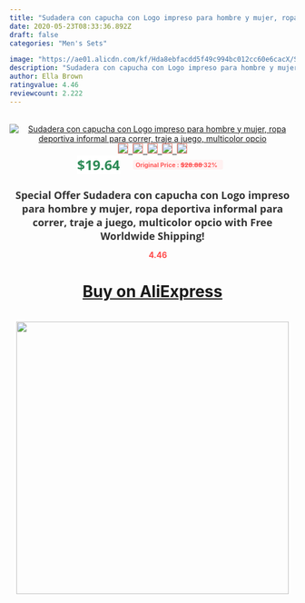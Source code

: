 ```yaml
---
title: "Sudadera con capucha con Logo impreso para hombre y mujer, ropa deportiva informal para correr, traje a juego, multicolor opcio"
date: 2020-05-23T08:33:36.892Z
draft: false
categories: "Men's Sets"

image: "https://ae01.alicdn.com/kf/Hda8ebfacdd5f49c994bc012cc60e6cacX/Sudadera-con-capucha-con-Logo-impreso-para-hombre-y-mujer-ropa-deportiva-informal-para-correr-traje.jpg"
description: "Sudadera con capucha con Logo impreso para hombre y mujer, ropa deportiva informal para correr, traje a juego, multicolor opcio"
author: Ella Brown
ratingvalue: 4.46
reviewcount: 2.222
---
```

<br>
<div style="text-align: center;">
<a href="https://s.click.aliexpress.com/e/_ASt1KN" target="_blank" rel="nofollow noopener noreferrer"><img alt="Sudadera con capucha con Logo impreso para hombre y mujer, ropa deportiva informal para correr, traje a juego, multicolor opcio" class="magnifier-image" src="https://ae01.alicdn.com/kf/Hda8ebfacdd5f49c994bc012cc60e6cacX/Sudadera-con-capucha-con-Logo-impreso-para-hombre-y-mujer-ropa-deportiva-informal-para-correr-traje.jpg_640x640.jpg">
<br>
<img style="border:1px solid salmon" src="https://ae01.alicdn.com/kf/Hda8ebfacdd5f49c994bc012cc60e6cacX/Sudadera-con-capucha-con-Logo-impreso-para-hombre-y-mujer-ropa-deportiva-informal-para-correr-traje.jpg_120x120.jpg">&nbsp;&nbsp;<img style="border:1px solid salmon" src="https://ae01.alicdn.com/kf/H2081ee3b65bf42e7a1f078879bab4dc5S/Sudadera-con-capucha-con-Logo-impreso-para-hombre-y-mujer-ropa-deportiva-informal-para-correr-traje.jpg_120x120.jpg">&nbsp;&nbsp;<img style="border:1px solid salmon" src="https://ae01.alicdn.com/kf/Hda0b8ee20e6b467ab017f7d1ddb1a306e/Sudadera-con-capucha-con-Logo-impreso-para-hombre-y-mujer-ropa-deportiva-informal-para-correr-traje.jpg_120x120.jpg">&nbsp;&nbsp;<img style="border:1px solid salmon" src="https://ae01.alicdn.com/kf/H5dd022fdb7b14c0fba6f683852de87585/Sudadera-con-capucha-con-Logo-impreso-para-hombre-y-mujer-ropa-deportiva-informal-para-correr-traje.jpg_120x120.jpg">&nbsp;&nbsp;<img style="border:1px solid salmon" src="https://ae01.alicdn.com/kf/H834ef10e918d421c8648b05c91d16bd5C/Sudadera-con-capucha-con-Logo-impreso-para-hombre-y-mujer-ropa-deportiva-informal-para-correr-traje.jpg_120x120.jpg"></a></div><br0>
<div style="text-align: center;"><span style="background-color: white; border: 0px; box-sizing: border-box; color: seagreen; display: inline-block; font-family: &quot;open sans&quot; , &quot;arial&quot; , &quot;helvetica&quot; , sans-serif , &quot;heiti&quot;; font-size: 24px; font-stretch: inherit; font-weight: 700; line-height: inherit; margin: 0px 10px 0px 0px; padding: 0px; vertical-align: middle;">$19.64 </span>
<span style="background: rgb(255 , 241 , 241); border-radius: 3px; border: 0px; box-sizing: border-box; color: #ff4747; display: inline-block; font-family: inherit; font-size: 12px; font-stretch: inherit; font-style: inherit; font-variant: inherit; font-weight: 600; line-height: inherit; margin: 0px; padding: 2px 5px; transform: scale(0.9); vertical-align: middle;">Original Price : <b style="text-decoration: line-through;">$28.88 </b> 32%&nbsp;&nbsp;</span></div>
<h1 style="color: #333333; display: inline-block; font-family: &quot;open sans&quot; , &quot;arial&quot; , &quot;helvetica&quot; , sans-serif , &quot;heiti&quot;; font-size: 18px; font-stretch: inherit; font-weight: 700; text-align: center;">Special Offer Sudadera con capucha con Logo impreso para hombre y mujer, ropa deportiva informal para correr, traje a juego, multicolor opcio with Free Worldwide Shipping!</h1>
<div style="color: #ff4747; text-align: center;">
<img src="https://4.bp.blogspot.com/-M0ZcTcb-5uY/XleCXlxnR4I/AAAAAAAAAEc/OrjgMkXV1oMQFaCRZj5HQwOCBcu3w1FegCPcBGAYYCw/s1600/star.png" style="height: 15px;">&nbsp;<b>4.46</b></div>
<div class="button_cont" align="center"><a class="buynow_a" href="https://s.click.aliexpress.com/e/_ASt1KN" target="_blank" rel="nofollow noopener noreferrer"><H1>Buy on AliExpress</H1></a></div><br>
<div class="separator" style="clear: both; text-align: center;">
<img src="https://lh3.googleusercontent.com/-pTy5HemUv9M/XlePHvY0dAI/AAAAAAAAAE4/0nX5iRUoIWY8eMW9Dpxeirr157OZliDIgCLcBGAsYHQ/s1600/badge.gif" width="480">
</div>
